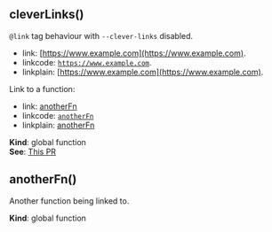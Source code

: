 <a name="cleverLinks"></a>

## cleverLinks()
`@link` tag behaviour with `--clever-links` disabled.

- link: [https://www.example.com](https://www.example.com).
- linkcode: [`https://www.example.com`](https://www.example.com).
- linkplain: [https://www.example.com](https://www.example.com).

Link to a function:
- link: [anotherFn](#anotherFn)
- linkcode: [`anotherFn`](#anotherFn)
- linkplain: [anotherFn](#anotherFn)

**Kind**: global function  
**See**: [This PR](https://github.com/jsdoc2md/dmd/pull/86)  
<a name="anotherFn"></a>

## anotherFn()
Another function being linked to.

**Kind**: global function  
